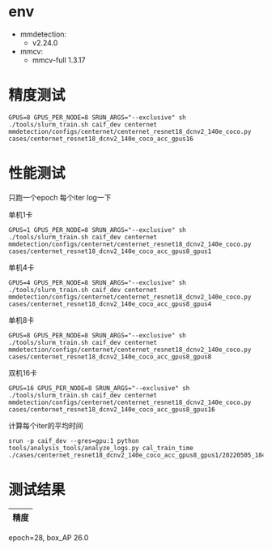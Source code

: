 # env
- mmdetection:
    - v2.24.0
- mmcv:
    - mmcv-full 1.3.17

# 精度测试
```
GPUS=8 GPUS_PER_NODE=8 SRUN_ARGS="--exclusive" sh ./tools/slurm_train.sh caif_dev centernet mmdetection/configs/centernet/centernet_resnet18_dcnv2_140e_coco.py cases/centernet_resnet18_dcnv2_140e_coco_acc_gpus16
```

# 性能测试

只跑一个epoch 每个iter log一下

单机1卡
```
GPUS=1 GPUS_PER_NODE=8 SRUN_ARGS="--exclusive" sh ./tools/slurm_train.sh caif_dev centernet mmdetection/configs/centernet/centernet_resnet18_dcnv2_140e_coco.py cases/centernet_resnet18_dcnv2_140e_coco_acc_gpus8_gpus1
```

单机4卡
```
GPUS=4 GPUS_PER_NODE=8 SRUN_ARGS="--exclusive" sh ./tools/slurm_train.sh caif_dev centernet mmdetection/configs/centernet/centernet_resnet18_dcnv2_140e_coco.py cases/centernet_resnet18_dcnv2_140e_coco_acc_gpus8_gpus4
```

单机8卡
```
GPUS=8 GPUS_PER_NODE=8 SRUN_ARGS="--exclusive" sh ./tools/slurm_train.sh caif_dev centernet mmdetection/configs/centernet/centernet_resnet18_dcnv2_140e_coco.py cases/centernet_resnet18_dcnv2_140e_coco_acc_gpus8_gpus8
```

双机16卡
```
GPUS=16 GPUS_PER_NODE=8 SRUN_ARGS="--exclusive" sh ./tools/slurm_train.sh caif_dev centernet mmdetection/configs/centernet/centernet_resnet18_dcnv2_140e_coco.py cases/centernet_resnet18_dcnv2_140e_coco_acc_gpus8_gpus16
```

计算每个iter的平均时间
```
srun -p caif_dev --gres=gpu:1 python tools/analysis_tools/analyze_logs.py cal_train_time ./cases/centernet_resnet18_dcnv2_140e_coco_acc_gpus8_gpus1/20220505_184037.log.json
```

# 测试结果
精度|
:---:|
epoch=28, box_AP 26.0

